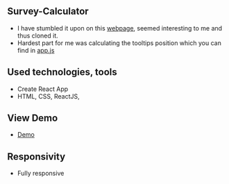 ## Survey-Calculator

- I have stumbled it upon on this [webpage](https://stint.co/calculator/), seemed interesting to me and thus cloned it.
- Hardest part for me was calculating the tooltips position which you can find in [app.js](https://github.com/gokseloz/react-survey-calculator/blob/master/src/App.js)

## Used technologies, tools

- Create React App
- HTML, CSS, ReactJS,

## View Demo

- [Demo](https://gokseloz-react-survey-calculator.netlify.app/)

## Responsivity

- Fully responsive
